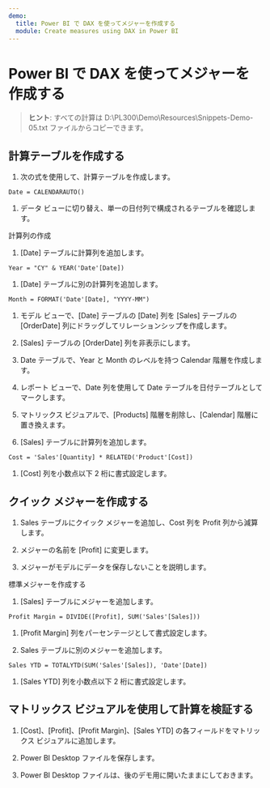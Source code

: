 ```yaml
---
demo:
  title: Power BI で DAX を使ってメジャーを作成する
  module: Create measures using DAX in Power BI
---
```

# Power BI で DAX を使ってメジャーを作成する

> **ヒント**: すべての計算は D:\PL300\Demo\Resources\Snippets-Demo-05.txt ファイルからコピーできます。

## 計算テーブルを作成する

1. 次の式を使用して、計算テーブルを作成します。

```dax
Date = CALENDARAUTO()
```

1. データ ビューに切り替え、単一の日付列で構成されるテーブルを確認します。

計算列の作成

1. [Date] テーブルに計算列を追加します。

```dax
Year = "CY" & YEAR('Date'[Date])
```

1. [Date] テーブルに別の計算列を追加します。

```dax
Month = FORMAT('Date'[Date], "YYYY-MM")
```

1. モデル ビューで、[Date] テーブルの [Date] 列を [Sales] テーブルの [OrderDate] 列にドラッグしてリレーションシップを作成します。

1. [Sales] テーブルの [OrderDate] 列を非表示にします。

1. Date テーブルで、Year と Month のレベルを持つ Calendar 階層を作成します。

1. レポート ビューで、Date 列を使用して Date テーブルを日付テーブルとしてマークします。

1. マトリックス ビジュアルで、[Products] 階層を削除し、[Calendar] 階層に置き換えます。

1. [Sales] テーブルに計算列を追加します。

```dax
Cost = 'Sales'[Quantity] * RELATED('Product'[Cost])
```

1. [Cost] 列を小数点以下 2 桁に書式設定します。

## クイック メジャーを作成する

1. Sales テーブルにクイック メジャーを追加し、Cost 列を Profit 列から減算します。

1. メジャーの名前を [Profit] に変更します。

1. メジャーがモデルにデータを保存しないことを説明します。

標準メジャーを作成する

1. [Sales] テーブルにメジャーを追加します。

```dax
Profit Margin = DIVIDE([Profit], SUM('Sales'[Sales]))
```

1. [Profit Margin] 列をパーセンテージとして書式設定します。

1. Sales テーブルに別のメジャーを追加します。

```dax
Sales YTD = TOTALYTD(SUM('Sales'[Sales]), 'Date'[Date])
```

1. [Sales YTD] 列を小数点以下 2 桁に書式設定します。

## マトリックス ビジュアルを使用して計算を検証する

1. [Cost]、[Profit]、[Profit Margin]、[Sales YTD] の各フィールドをマトリックス ビジュアルに追加します。

1. Power BI Desktop ファイルを保存します。

1. Power BI Desktop ファイルは、後のデモ用に開いたままにしておきます。
